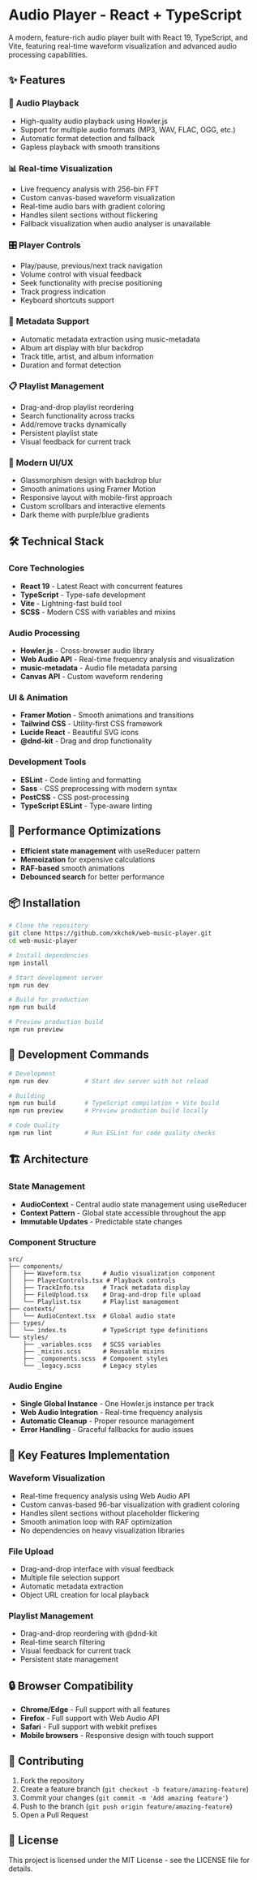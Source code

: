 # Audio Player - React + TypeScript

A modern, feature-rich audio player built with React 19, TypeScript, and Vite, featuring real-time waveform visualization and advanced audio processing capabilities.

## ✨ Features

### 🎵 **Audio Playback**
- High-quality audio playback using Howler.js
- Support for multiple audio formats (MP3, WAV, FLAC, OGG, etc.)
- Automatic format detection and fallback
- Gapless playback with smooth transitions

### 📊 **Real-time Visualization**
- Live frequency analysis with 256-bin FFT
- Custom canvas-based waveform visualization
- Real-time audio bars with gradient coloring
- Handles silent sections without flickering
- Fallback visualization when audio analyser is unavailable

### 🎛️ **Player Controls**
- Play/pause, previous/next track navigation
- Volume control with visual feedback
- Seek functionality with precise positioning
- Track progress indication
- Keyboard shortcuts support

### 📝 **Metadata Support**
- Automatic metadata extraction using music-metadata
- Album art display with blur backdrop
- Track title, artist, and album information
- Duration and format detection

### 📋 **Playlist Management**
- Drag-and-drop playlist reordering
- Search functionality across tracks
- Add/remove tracks dynamically
- Persistent playlist state
- Visual feedback for current track

### 🎨 **Modern UI/UX**
- Glassmorphism design with backdrop blur
- Smooth animations using Framer Motion
- Responsive layout with mobile-first approach
- Custom scrollbars and interactive elements
- Dark theme with purple/blue gradients

## 🛠️ **Technical Stack**

### **Core Technologies**
- **React 19** - Latest React with concurrent features
- **TypeScript** - Type-safe development
- **Vite** - Lightning-fast build tool
- **SCSS** - Modern CSS with variables and mixins

### **Audio Processing**
- **Howler.js** - Cross-browser audio library
- **Web Audio API** - Real-time frequency analysis and visualization
- **music-metadata** - Audio file metadata parsing
- **Canvas API** - Custom waveform rendering

### **UI & Animation**
- **Framer Motion** - Smooth animations and transitions
- **Tailwind CSS** - Utility-first CSS framework
- **Lucide React** - Beautiful SVG icons
- **@dnd-kit** - Drag and drop functionality

### **Development Tools**
- **ESLint** - Code linting and formatting
- **Sass** - CSS preprocessing with modern syntax
- **PostCSS** - CSS post-processing
- **TypeScript ESLint** - Type-aware linting

## 🚀 **Performance Optimizations**

- **Efficient state management** with useReducer pattern
- **Memoization** for expensive calculations
- **RAF-based** smooth animations
- **Debounced search** for better performance

## 📦 **Installation**

```bash
# Clone the repository
git clone https://github.com/xkchok/web-music-player.git
cd web-music-player

# Install dependencies
npm install

# Start development server
npm run dev

# Build for production
npm run build

# Preview production build
npm run preview
```

## 🔧 **Development Commands**

```bash
# Development
npm run dev          # Start dev server with hot reload

# Building
npm run build        # TypeScript compilation + Vite build
npm run preview      # Preview production build locally

# Code Quality
npm run lint         # Run ESLint for code quality checks
```

## 🏗️ **Architecture**

### **State Management**
- **AudioContext** - Central audio state management using useReducer
- **Context Pattern** - Global state accessible throughout the app
- **Immutable Updates** - Predictable state changes

### **Component Structure**
```
src/
├── components/
│   ├── Waveform.tsx      # Audio visualization component
│   ├── PlayerControls.tsx # Playback controls
│   ├── TrackInfo.tsx     # Track metadata display
│   ├── FileUpload.tsx    # Drag-and-drop file upload
│   └── Playlist.tsx      # Playlist management
├── contexts/
│   └── AudioContext.tsx  # Global audio state
├── types/
│   └── index.ts          # TypeScript type definitions
└── styles/
    ├── _variables.scss   # SCSS variables
    ├── _mixins.scss      # Reusable mixins
    ├── _components.scss  # Component styles
    └── _legacy.scss      # Legacy styles
```

### **Audio Engine**
- **Single Global Instance** - One Howler.js instance per track
- **Web Audio Integration** - Real-time frequency analysis
- **Automatic Cleanup** - Proper resource management
- **Error Handling** - Graceful fallbacks for audio issues

## 🎯 **Key Features Implementation**

### **Waveform Visualization**
- Real-time frequency analysis using Web Audio API
- Custom canvas-based 96-bar visualization with gradient coloring
- Handles silent sections without placeholder flickering
- Smooth animation loop with RAF optimization
- No dependencies on heavy visualization libraries

### **File Upload**
- Drag-and-drop interface with visual feedback
- Multiple file selection support
- Automatic metadata extraction
- Object URL creation for local playback

### **Playlist Management**
- Drag-and-drop reordering with @dnd-kit
- Real-time search filtering
- Visual feedback for current track
- Persistent state management

## 🔒 **Browser Compatibility**

- **Chrome/Edge** - Full support with all features
- **Firefox** - Full support with Web Audio API
- **Safari** - Full support with webkit prefixes
- **Mobile browsers** - Responsive design with touch support

## 🤝 **Contributing**

1. Fork the repository
2. Create a feature branch (`git checkout -b feature/amazing-feature`)
3. Commit your changes (`git commit -m 'Add amazing feature'`)
4. Push to the branch (`git push origin feature/amazing-feature`)
5. Open a Pull Request

## 📄 **License**

This project is licensed under the MIT License - see the LICENSE file for details.